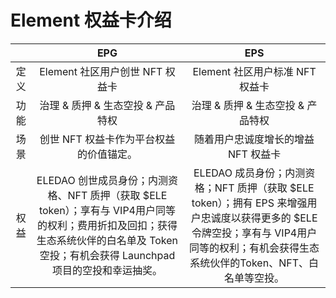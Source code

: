 # Element 权益卡介绍

||EPG|EPS|
|:--:|:--:|:--:|
|定义|Element 社区用户创世 NFT 权益卡|Element 社区用户标准 NFT 权益卡|
|功能|治理 & 质押 & 生态空投 & 产品特权|治理 & 质押 & 生态空投 & 产品特权|
|场景|创世 NFT 权益卡作为平台权益的价值锚定。|随着用户忠诚度增长的增益 NFT 权益卡|
|权益| ELEDAO 创世成员身份；内测资格、NFT 质押（获取 $ELE token）；享有与 VIP4用户同等的权利；费用折扣及回扣；获得生态系统伙伴的白名单及 Token 空投；有机会获得 Launchpad 项目的空投和幸运抽奖。|ELEDAO 成员身份；内测资格；NFT 质押（获取 $ELE token）；拥有 EPS 来增强用户忠诚度以获得更多的 $ELE 令牌空投；享有与 VIP4用户同等的权利；有机会获得生态系统伙伴的Token、NFT、白名单等空投。 |